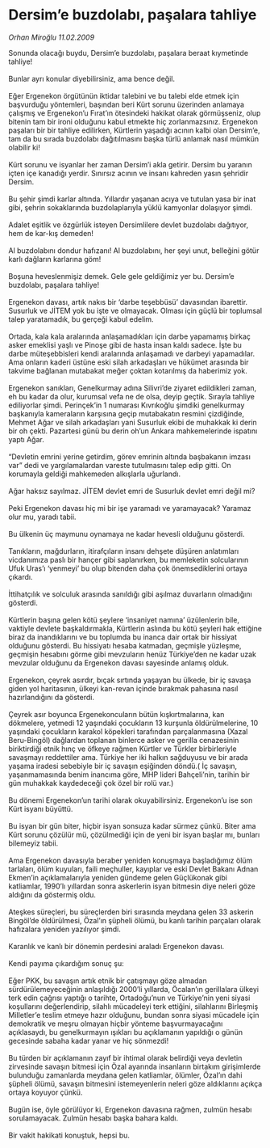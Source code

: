 # Dersim’e buzdolabı, paşalara tahliye

*Orhan Miroğlu 11.02.2009*

<div class="taraf_structure_2col_1zq">
<div class="margen_n">



 <p>Sonunda olacağı buydu, Dersim’e buzdolabı, paşalara beraat kıymetinde tahliye! <br/><br/>Bunlar ayrı konular diyebilirsiniz, ama bence değil. <br/><br/>Eğer Ergenekon örgütünün iktidar talebini ve bu talebi elde etmek için başvurduğu yöntemleri, başından beri Kürt sorunu üzerinden anlamaya çalışmış ve Ergenekon’u Fırat’ın ötesindeki hakikat olarak görmüşseniz, olup bitenin tam bir ironi olduğunu kabul etmekte hiç zorlanmazsınız. Ergenekon paşaları bir bir tahliye edilirken, Kürtlerin yaşadığı acının kalbi olan Dersim’e, tam da bu sırada buzdolabı dağıtılmasını başka türlü anlamak nasıl mümkün olabilir ki! <br/><br/>Kürt sorunu ve isyanlar her zaman Dersim’i akla getirir. Dersim bu yaranın içten içe kanadığı yerdir. Sınırsız acının ve insanı kahreden yasın şehridir Dersim. <br/><br/>Bu şehir şimdi karlar altında. Yıllardır yaşanan acıya ve tutulan yasa bir inat gibi, şehrin sokaklarında buzdolaplarıyla yüklü kamyonlar dolaşıyor şimdi. <br/><br/>Adalet eşitlik ve özgürlük isteyen Dersimlilere devlet buzdolabı dağıtıyor, hem de kar-kış demeden! <br/><br/>Al buzdolabını dondur hafızanı! Al buzdolabını, her şeyi unut, belleğini götür karlı dağların karlarına göm! <br/><br/>Boşuna heveslenmişiz demek. Gele gele geldiğimiz yer bu. Dersim’e buzdolabı, paşalara tahliye! <br/><br/>Ergenekon davası, artık nakıs bir ‘darbe teşebbüsü’ davasından ibarettir. Susurluk ve JİTEM yok bu işte ve olmayacak. Olması için güçlü bir toplumsal talep yaratamadık, bu gerçeği kabul edelim. <br/><br/>Ortada, kala kala aralarında anlaşamadıkları için darbe yapamamış birkaç asker emeklisi yaşlı ve Pinoşe gibi de hasta insan kaldı sadece. İşte bu darbe müteşebbisleri kendi aralarında anlaşamadı ve darbeyi yapamadılar. Ama onların kaderi üstüne eski silah arkadaşları ve hükümet arasında bir takvime bağlanan mutabakat meğer çoktan kotarılmış da haberimiz yok. <br/><br/>Ergenekon sanıkları, Genelkurmay adına Silivri’de ziyaret edildikleri zaman, eh bu kadar da olur, kurumsal vefa ne de olsa, deyip geçtik. Sırayla tahliye ediliyorlar şimdi. Perinçek’in 1 numarası Kıvrıkoğlu şimdiki genelkurmay başkanıyla kameraların karşısına geçip mutabakatın resmini çizdiğinde, Mehmet Ağar ve silah arkadaşları yani Susurluk ekibi de muhakkak ki derin bir oh çekti. Pazartesi günü bu derin oh’un Ankara mahkemelerinde ispatını yaptı Ağar. <br/><br/>“Devletin emrini yerine getirdim, görev emrinin altında başbakanın imzası var” dedi ve yargılamalardan vareste tutulmasını talep edip gitti. On korumayla geldiği mahkemeden alkışlarla uğurlandı. <br/><br/>Ağar haksız sayılmaz. JİTEM devlet emri de Susurluk devlet emri değil mi? <br/><br/>Peki Ergenekon davası hiç mi bir işe yaramadı ve yaramayacak? Yaramaz olur mu, yaradı tabii. <br/><br/>Bu ülkenin üç maymunu oynamaya ne kadar hevesli olduğunu gösterdi. <br/><br/>Tanıkların, mağdurların, itirafçıların insanı dehşete düşüren anlatımları vicdanımıza paslı bir hançer gibi saplanırken, bu memleketin solcularının Ufuk Uras’ı ‘yenmeyi’ bu olup bitenden daha çok önemsediklerini ortaya çıkardı. <br/><br/>İttihatçılık ve solculuk arasında sanıldığı gibi aşılmaz duvarların olmadığını gösterdi. <br/><br/>Kürtlerin başına gelen kötü şeylere ‘insaniyet namına’ üzülenlerin bile, vaktiyle devlete başkaldırmakla, Kürtlerin aslında bu kötü şeyleri hak ettiğine biraz da inandıklarını ve bu toplumda bu inanca dair ortak bir hissiyat olduğunu gösterdi. Bu hissiyatı hesaba katmadan, geçmişle yüzleşme, geçmişin hesabını görme gibi mevzuların henüz Türkiye’den ne kadar uzak mevzular olduğunu da Ergenekon davası sayesinde anlamış olduk. <br/><br/>Ergenekon, çeyrek asırdır, bıçak sırtında yaşayan bu ülkede, bir iç savaşa giden yol haritasının, ülkeyi kan-revan içinde bırakmak pahasına nasıl hazırlandığını da gösterdi. <br/><br/>Çeyrek asır boyunca Ergenekoncuların bütün kışkırtmalarına, kan dökmelere, yetmedi 12 yaşındaki çocukların 13 kurşunla öldürülmelerine, 10 yaşındaki çocukların karakol köpekleri tarafından parçalanmasına (Xazal Beru-Bingöl) dağlardan toplanan binlerce asker ve gerilla cenazesinin biriktirdiği etnik hınç ve öfkeye rağmen Kürtler ve Türkler birbirleriyle savaşmayı reddettiler ama. Türkiye her iki halkın sağduyusu ve bir arada yaşama iradesi sebebiyle bir iç savaşın eşiğinden döndü.( İç savaşın, yaşanmamasında benim inancıma göre, MHP lideri Bahçeli’nin, tarihin bir gün muhakkak kaydedeceği çok özel bir rolü var.) <br/><br/>Bu dönemi Ergenekon’un tarihi olarak okuyabilirsiniz. Ergenekon’u ise son Kürt isyanı büyüttü. <br/><br/>Bu isyan bir gün biter, hiçbir isyan sonsuza kadar sürmez çünkü. Biter ama Kürt sorunu çözülür mü, çözülmediği için de yeni bir isyan başlar mı, bunları bilemeyiz tabii. <br/><br/>Ama Ergenekon davasıyla beraber yeniden konuşmaya başladığımız ölüm tarlaları, ölüm kuyuları, faili meçhuller, kayıplar ve eski Devlet Bakanı Adnan Ekmen’in açıklamalarıyla yeniden gündeme gelen Güçlükonak gibi katliamlar, 1990’lı yıllardan sonra askerlerin isyan bitmesin diye neleri göze aldığını da göstermiş oldu. <br/><br/>Ateşkes süreçleri, bu süreçlerden biri sırasında meydana gelen 33 askerin Bingöl’de öldürülmesi, Özal’ın şüpheli ölümü, bu kanlı tarihin parçaları olarak hafızalara yeniden yazılıyor şimdi. <br/><br/>Karanlık ve kanlı bir dönemin perdesini araladı Ergenekon davası. <br/><br/>Kendi payıma çıkardığım sonuç şu: <br/><br/>Eğer PKK, bu savaşın artık etnik bir çatışmayı göze almadan sürdürülemeyeceğinin anlaşıldığı 2000’li yıllarda, Öcalan’ın gerillalara ülkeyi terk edin çağrısı yaptığı o tarihte, Ortadoğu’nun ve Türkiye’nin yeni siyasi koşullarını değerlendirip, silahlı mücadeleyi terk ettiğini, silahlarını Birleşmiş Milletler’e teslim etmeye hazır olduğunu, bundan sonra siyasi mücadele için demokratik ve meşru olmayan hiçbir yönteme başvurmayacağını açıklasaydı, bu genelkurmayın ışıkları bu açıklamanın yapıldığı o günün gecesinde sabaha kadar yanar ve hiç sönmezdi! <br/><br/>Bu türden bir açıklamanın zayıf bir ihtimal olarak belirdiği veya devletin zirvesinde savaşın bitmesi için Özal ayarında insanların birtakım girişimlerde bulunduğu zamanlarda meydana gelen katliamlar, ölümler, Özal’ın dahi şüpheli ölümü, savaşın bitmesini istemeyenlerin neleri göze aldıklarını açıkça ortaya koyuyor çünkü. <br/><br/>Bugün ise, öyle görülüyor ki, Ergenekon davasına rağmen, zulmün hesabı sorulamayacak. Zulmün hesabı başka bahara kaldı. <br/><br/>Bir vakit hakikati konuştuk, hepsi bu.</p>

<br/>


<div id="taraf_not">
</div>

</div>


</div>
